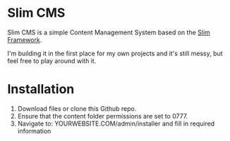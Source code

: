 # Slim CMS

Slim CMS is a simple Content Management System based on the [Slim Framework](https://github.com/codeguy/Slim).

I'm building it in the first place for my own projects and it's still messy, but feel free to play around with it. 

# Installation

1. Download files or clone this Github repo.
2. Ensure that the content folder permissions are set to 0777.
3. Navigate to: YOURWEBSITE.COM/admin/installer and fill in required information

